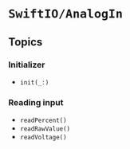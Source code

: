 # ``SwiftIO/AnalogIn``

## Topics

### Initializer

- ``init(_:)``

### Reading input

- ``readPercent()``
- ``readRawValue()``
- ``readVoltage()``
